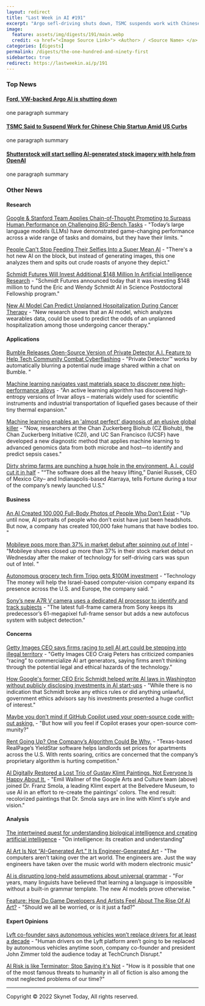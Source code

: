 ```yaml
---
layout: redirect
title: "Last Week in AI #191"
excerpt: "Argo sefl-driving shuts down, TSMC suspends work with Chinese Chip Startup, Shutterstock to sell AI-generated images, and more!"
image: 
  feature: assets/img/digests/191/main.webp
  credit: <a href="<Image Source Link>"> <Author> / <Source Name> </a>
categories: [digests]
permalink: /digests/the-one-hundred-and-ninety-first
sidebartoc: true
redirect: https://lastweekin.ai/p/191
---
```


### Top News

#### [Ford, VW-backed Argo AI is shutting down](https://techcrunch.com/2022/10/26/ford-vw-backed-argo-ai-is-shutting-down/)

one paragraph summary

#### [TSMC Said to Suspend Work for Chinese Chip Startup Amid US Curbs](https://www.bloomberg.com/news/articles/2022-10-22/tsmc-said-to-suspend-work-for-chinese-chip-startup-amid-us-curbs)

one paragraph summary

#### [Shutterstock will start selling AI-generated stock imagery with help from OpenAI](https://www.theverge.com/2022/10/25/23422359/shutterstock-ai-generated-art-openai-dall-e-partnership-contributors-fund-reimbursement)

one paragraph summary

### Other News
#### Research

[Google & Stanford Team Applies Chain-of-Thought Prompting to Surpass Human Performance on Challenging BIG-Bench Tasks](https://medium.com/syncedreview/google-stanford-team-applies-chain-of-thought-prompting-to-surpass-human-performance-on-42b603791fae) - "Today’s large language models (LLMs) have demonstrated game-changing performance across a wide range of tasks and domains, but they have their limits. "

[People Can't Stop Feeding Their Selfies Into a Super Mean AI](https://futurism.com/the-byte/clip-interrogator-mean-ai) - "There's a hot new AI on the block, but instead of generating images, this one analyzes them and spits out crude roasts of anyone they depict."

[Schmidt Futures Will Invest Additional $148 Million In Artificial Intelligence Research](https://www.forbes.com/sites/michaeltnietzel/2022/10/26/schmidt-futures-will-invest-additional-148-million-in-artificial-intelligence-research/) - "Schmidt Futures announced today that it was investing $148 million to fund the Eric and Wendy Schmidt AI in Science Postdoctoral Fellowship program."

[New AI Model Can Predict Unplanned Hospitalization During Cancer Therapy](https://healthitanalytics.com/news/new-ai-model-can-predict-unplanned-hospitalization-during-cancer-therapy) - "New research shows that an AI model, which analyzes wearables data, could be used to predict the odds of an unplanned hospitalization among those undergoing cancer therapy."

#### Applications

[Bumble Releases Open-Source Version of Private Detector A.I. Feature to Help Tech Community Combat Cyberflashing](https://bumble.com/the-buzz/bumble-open-source-private-detector-ai-cyberflashing-dick-pics) - "Private Detector™ works by automatically blurring a potential nude image shared within a chat on Bumble. "

[Machine learning navigates vast materials space to discover new high-performance alloys](https://www.chemistryworld.com/news/machine-learning-navigates-vast-materials-space-to-discover-new-high-performance-alloys/4016422.article) - "An active learning algorithm has discovered high-entropy versions of Invar alloys – materials widely used for scientific instruments and industrial transportation of liquefied gases because of their tiny thermal expansion."

[Machine learning enables an 'almost perfect' diagnosis of an elusive global killer](https://medicalxpress.com/news/2022-10-machine-enables-diagnosis-elusive-global.html) - "Now, researchers at the Chan Zuckerberg Biohub (CZ Biohub), the Chan Zuckerberg Initiative (CZI), and UC San Francisco (UCSF) have developed a new diagnostic method that applies machine learning to advanced genomics data from both microbe and host—to identify and predict sepsis cases."

[Dirty shrimp farms are punching a huge hole in the environment. A.I. could cut it in half](https://fortune.com/2022/10/24/dirty-shrimp-farms-are-punching-a-huge-hole-in-the-environment-a-i-could-cut-it-in-half/) - "“The software does all the heavy lifting,” Daniel Russek, CEO of Mexico City– and Indianapolis-based Atarraya, tells Fortune during a tour of the company’s newly launched U.S."

#### Business

[An AI Created 100,000 Full-Body Photos of People Who Don’t Exist](https://petapixel.com/2022/10/24/an-ai-created-100000-full-body-photos-of-people-who-dont-exist/) - "Up until now, AI portraits of people who don’t exist have just been headshots. But now, a company has created 100,000 fake humans that have bodies too. "

[Mobileye pops more than 37% in market debut after spinning out of Intel](https://www.cnbc.com/2022/10/26/mobileye-pops-more-than-30percent-in-ipo-after-spinning-out-of-intel.html) - "Mobileye shares closed up more than 37% in their stock market debut on Wednesday after the maker of technology for self-driving cars was spun out of Intel. "

[Autonomous grocery tech firm Trigo gets $100M investment](https://www.winsightgrocerybusiness.com/technology/autonomous-grocery-tech-firm-trigo-gets-100m-investment) - "Technology The money will help the Israel-based computer-vision company expand its presence across the U.S. and Europe, the company said. "

[Sony’s new A7R V camera uses a dedicated AI processor to identify and track subjects](https://www.theverge.com/2022/10/26/23424298/sony-alpha-a7rv-full-frame-camera-ai-video-price-specs-features) - "The latest full-frame camera from Sony keeps its predecessor’s 61-megapixel full-frame sensor but adds a new autofocus system with subject detection."

#### Concerns

[Getty Images CEO says firms racing to sell AI art could be stepping into illegal territory](https://www.theverge.com/2022/10/25/23422412/getty-images-ai-art-banned-dangerous-bria-partnership) - "Getty Images CEO Craig Peters has criticized companies “racing” to commercialize AI art generators, saying firms aren’t thinking through the potential legal and ethical hazards of the technology."

[How Google's former CEO Eric Schmidt helped write AI laws in Washington without publicly disclosing investments in AI start-ups](https://www.cnbc.com/2022/10/24/how-googles-former-ceo-eric-schmidt-helped-write-ai-laws-in-washington-without-publicly-disclosing-investments-in-ai-start-ups.html) - "While there is no indication that Schmidt broke any ethics rules or did anything unlawful, government ethics advisors say his investments presented a huge conflict of interest."

[Maybe you don’t mind if GitHub Copi­lot used your open-source code with­out ask­ing.](https://githubcopilotinvestigation.com/?mc_cid=b1a21b7286&mc_eid=4336df8131) - "But how will you feel if Copi­lot erases your open-source com­mu­nity?"

[Rent Going Up? One Company’s Algorithm Could Be Why.](https://www.propublica.org/article/yieldstar-rent-increase-realpage-rent) - "Texas-based RealPage’s YieldStar software helps landlords set prices for apartments across the U.S. With rents soaring, critics are concerned that the company’s proprietary algorithm is hurting competition."

[AI Digitally Restored a Lost Trio of Gustav Klimt Paintings. Not Everyone Is Happy About It.](https://www.wsj.com/story/ai-digitally-restored-a-lost-trio-of-gustav-klimt-paintings-not-everyone-is-happy-about-it-d75f54f8) - "Emil Wallner of the Google Arts and Culture team (above) joined Dr. Franz Smola, a leading Klimt expert at the Belvedere Museum, to use AI in an effort to re-create the paintings' colors. The end result: recolorized paintings that Dr. Smola says are in line with Klimt's style and vision."

#### Analysis

[The intertwined quest for understanding biological intelligence and creating artificial intelligence](https://hai.stanford.edu/news/intertwined-quest-understanding-biological-intelligence-and-creating-artificial-intelligence) - "On intelligence: its creation and understanding"

[AI Art Is Not “AI-Generated Art.” It Is Engineer-Generated Art](https://mindmatters.ai/2022/10/ai-art-is-not-ai-generated-art-it-is-engineer-generated-art/) - "The computers aren’t taking over the art world. The engineers are. Just the way engineers have taken over the music world with modern electronic music"

[AI is disrupting long-held assumptions about universal grammar](https://www.inverse.com/innovation/language-learning-children-ai) - "For years, many linguists have believed that learning a language is impossible without a built-in grammar template. The new AI models prove otherwise. "

[Feature: How Do Game Developers And Artists Feel About The Rise Of AI Art?](https://www.nintendolife.com/features/how-do-game-developers-and-artists-feel-about-the-rise-of-ai-art) - "Should we all be worried, or is it just a fad?"

#### Expert Opinions

[Lyft co-founder says autonomous vehicles won’t replace drivers for at least a decade](https://techcrunch.com/2022/10/20/lyft-co-founder-says-autonomous-vehicles-wont-replace-drivers-for-at-least-a-decade/) - "Human drivers on the Lyft platform aren’t going to be replaced by autonomous vehicles anytime soon, company co-founder and president John Zimmer told the audience today at TechCrunch Disrupt."

[AI Risk is like Terminator; Stop Saying it's Not](https://forum.effectivealtruism.org/posts/zsFCj2mfnYZmSW2FF/ai-risk-is-like-terminator-stop-saying-it-s-not-1) - "How is it possible that one of the most famous threats to humanity in all of fiction is also among the most neglected problems of our time?"

<hr>

Copyright © 2022 Skynet Today, All rights reserved.
